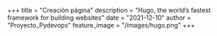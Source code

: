 +++
title = "Creación página"
description = "Hugo, the world’s fastest framework for building websites"
date = "2021-12-10" 
author = "Proyecto_Pydevops"
feature_image = "/images/hugo.png"
+++